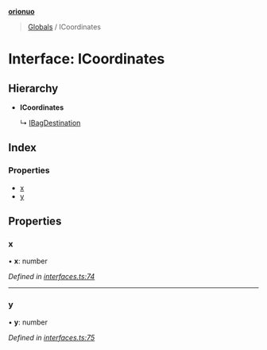 **[orionuo](../README.md)**

> [Globals](../globals.md) / ICoordinates

# Interface: ICoordinates

## Hierarchy

* **ICoordinates**

  ↳ [IBagDestination](ibagdestination.md)

## Index

### Properties

* [x](icoordinates.md#x)
* [y](icoordinates.md#y)

## Properties

### x

•  **x**: number

*Defined in [interfaces.ts:74](https://github.com/msviha/orionuo/blob/b5379e7/src/interfaces.ts#L74)*

___

### y

•  **y**: number

*Defined in [interfaces.ts:75](https://github.com/msviha/orionuo/blob/b5379e7/src/interfaces.ts#L75)*
